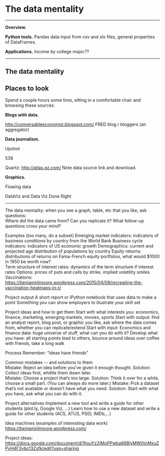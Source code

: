 # The data mentality


---
**Overview.**

**Python tools.**  Pandas data input from csv and xls files, general properties of DataFrames.

**Applications.**  Income by college major.??

---

## The data mentality




## Places to look

Spend a couple hours some time, sitting in a comfortable chair and browsing these sources:  

**Blogs with data.** 

http://conversableeconomist.blogspot.com/
FRED blog 
r bloggers (an aggregator) 




**Data journalism.** 

Upshot

538 

Quartz:  http://atlas.qz.com/  Note data source link and download.


**Graphics.** 

Flowing data 

DataViz and Data Viz Done Right 



***************************


The data mentality:  when you see a graph, table, etc that you like, ask questions:  
Where did the data came from?
Can you replicate it?
What follow-up questions cross your mind?   

Examples (too many, do a subset) 
Emerging market indicators:  indicators of business conditions by country from the World Bank 
Business cycle indicators:  indicators of US economic growth 
Demographics:   current and projected age distribution of populations by country 
Equity returns:  distributions of returns on Fama-French equity portfolios, what would $1000 in 1950 be worth now?  
Term structure of interest rates:  dynamics of the term structure if interest rates 
Options:  prices of puts and calls by strike, implied volatility smiles 
Vaccinations:  https://benjaminlmoore.wordpress.com/2015/04/09/recreating-the-vaccination-heatmaps-in-r/ 

Project output
A short report or IPython notebook that uses data to make a point 
Something you can show employers to illustrate your skill set 

Project ideas and how to get them 
Start with what interests you:  economics, finance, marketing, emerging markets, movies, sports 
Start with output:  find an analyst report, blog post, or graphic you like, ask where the data comes from, whether you can replicate/extend 
Start with input:  Economics and finance data:  huge universe of stuff, what can you do with it? 
Develop what you have:  all starting points lead to others, bounce around ideas over coffee with friends, take a long walk 

Process
Remember:  “ideas have friends”  

Common mistakes -- and solutions to them  
Mistake:  Reject an idea before you’ve given it enough thought.  Solution:  Collect ideas first, whittle them down later.  
Mistake:  Choose a project that’s too large.  Solution:  Think it over for a while, choose a small part.  (You can always do more later.) 
Mistake:  Pick a dataset that’s not available or doesn’t have what you need.  Solution:  Start with what you have, ask what you can do with it.    

Project alternatives 
Implement a new tool and write a guide for other students (plot.ly, Google Viz, ...) 
Learn how to use a new dataset and write a guide for other students (ACS, ATUS, PSID, IMDb,...)  

Idea machines (examples of interesting data work)  
https://benjaminlmoore.wordpress.com/ 


Project ideas:  https://docs.google.com/document/d/1hsuYz2IMoPPwba66BlyMW0tnMxuZPyH4F3ybc13Zsfk/edit?usp=sharing 

